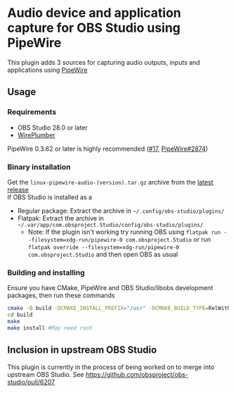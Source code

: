 # Audio device and application capture for OBS Studio using PipeWire 

This plugin adds 3 sources for capturing audio outputs, inputs and applications using [PipeWire](https://pipewire.org)
## Usage
### Requirements
- OBS Studio 28.0 or later
- [WirePlumber](https://pipewire.pages.freedesktop.org/wireplumber/)

PipeWire 0.3.62 or later is highly recommended ([#17](https://github.com/dimtpap/obs-pipewire-audio-capture/issues/17), [PipeWire#2874](https://gitlab.freedesktop.org/pipewire/pipewire/-/issues/2874))
### Binary installation
Get the `linux-pipewire-audio-(version).tar.gz` archive from the [latest release](https://github.com/dimtpap/obs-pipewire-audio-capture/releases/latest)  
If OBS Studio is installed as a
- Regular package: Extract the archive in `~/.config/obs-studio/plugins/`
- Flatpak: Extract the archive in `~/.var/app/com.obsproject.Studio/config/obs-studio/plugins/`  
  - Note: If the plugin isn't working try running OBS using `flatpak run --filesystem=xdg-run/pipewire-0 com.obsproject.Studio`
  or run `flatpak override --filesystem=xdg-run/pipewire-0 com.obsproject.Studio` and then open OBS as usual

### Building and installing
Ensure you have CMake, PipeWire and OBS Studio/libobs development packages, then run these commands
```sh
cmake -B build -DCMAKE_INSTALL_PREFIX="/usr" -DCMAKE_BUILD_TYPE=RelWithDebInfo
cd build
make
make install #May need root
```
## Inclusion in upstream OBS Studio

This plugin is currently in the process of being worked on to merge into upstream OBS Studio. See https://github.com/obsproject/obs-studio/pull/6207
